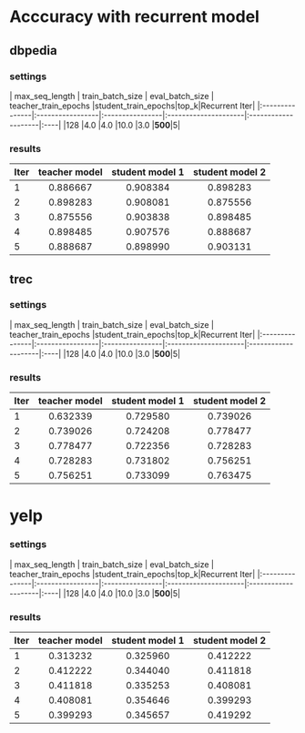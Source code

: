 # Acccuracy with recurrent model

## dbpedia

### settings
| max_seq_length | train_batch_size | eval_batch_size | teacher_train_epochs |student_train_epochs|top_k|Recurrent Iter|
|:---------------|:-----------------|:----------------|:---------------------|:--------------------|:----|
|128             |4.0               |4.0              |10.0                  |3.0                  |**500**|5|

### results
|    Iter   |  teacher model  | student model 1 |  student model 2|
|  :--------| :------:        | :------:        | :------:        |
|  1        | 0.886667        | 0.908384        | 0.898283        |
|  2        | 0.898283        | 0.908081        | 0.875556        |
|  3        | 0.875556        | 0.903838        | 0.898485        |
|  4        | 0.898485        | 0.907576        | 0.888687        |
|  5        | 0.888687        | 0.898990        | 0.903131        | 


## trec

### settings
| max_seq_length | train_batch_size | eval_batch_size | teacher_train_epochs |student_train_epochs|top_k|Recurrent Iter|
|:---------------|:-----------------|:----------------|:---------------------|:--------------------|:----|
|128             |4.0               |4.0              |10.0                  |3.0                  |**500**|5|

### results
|    Iter   |  teacher model  | student model 1 |  student model 2|
|  :--------| :------:        | :------:        | :------:        |
|  1        | 0.632339        | 0.729580        | 0.739026        |
|  2        | 0.739026        | 0.724208        | 0.778477        |
|  3        | 0.778477        | 0.722356        | 0.728283        |
|  4        | 0.728283        | 0.731802        | 0.756251        |
|  5        | 0.756251        | 0.733099        | 0.763475        | 

# yelp

### settings
| max_seq_length | train_batch_size | eval_batch_size | teacher_train_epochs |student_train_epochs|top_k|Recurrent Iter|
|:---------------|:-----------------|:----------------|:---------------------|:--------------------|:----|
|128             |4.0               |4.0              |10.0                  |3.0                  |**500**|5|

### results
|    Iter   |  teacher model  | student model 1 |  student model 2|
|  :--------| :------:        | :------:        | :------:        |
|  1        | 0.313232        | 0.325960        | 0.412222        |
|  2        | 0.412222        | 0.344040        | 0.411818        |
|  3        | 0.411818        | 0.335253        | 0.408081        |
|  4        | 0.408081        | 0.354646        | 0.399293        |
|  5        | 0.399293        | 0.345657        | 0.419292        | 

